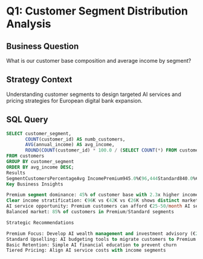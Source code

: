 # Q1: Customer Segment Distribution Analysis

## Business Question
What is our customer base composition and average income by segment?

## Strategy Context
Understanding customer segments to design targeted AI services and pricing strategies for European digital bank expansion.

## SQL Query
```sql
SELECT customer_segment, 
       COUNT(customer_id) AS numb_customers, 
       AVG(annual_income) AS avg_income,
       ROUND(COUNT(customer_id) * 100.0 / (SELECT COUNT(*) FROM customers), 1) AS percentage
FROM customers 
GROUP BY customer_segment
ORDER BY avg_income DESC;
Results
SegmentCustomersPercentageAvg IncomePremium945.0%€96,444Standard840.0%€42,000Basic315.0%€26,000
Key Business Insights

Premium segment dominance: 45% of customer base with 2.3x higher income than Standard
Clear income stratification: €96K vs €42K vs €26K shows distinct market tiers
AI service opportunity: Premium customers can afford €25-50/month AI services
Balanced market: 85% of customers in Premium/Standard segments

Strategic Recommendations

Premium Focus: Develop AI wealth management and investment advisory (€25-50/month)
Standard Upselling: AI budgeting tools to migrate customers to Premium tier
Basic Retention: Simple AI financial education to prevent churn
Tiered Pricing: Align AI service costs with income segments

